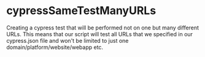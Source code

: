 # cypressSameTestManyURLs
Creating a cypress test that will be performed not on one but many different URLs. This means that our script will test all URLs that we specified in our cypress.json file and won't be limited to just one domain/platform/website/webapp etc.
